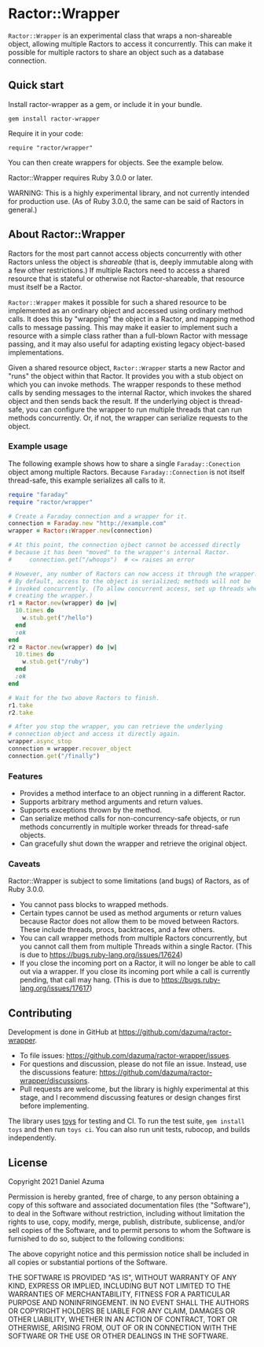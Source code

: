# Ractor::Wrapper

`Ractor::Wrapper` is an experimental class that wraps a non-shareable object,
allowing multiple Ractors to access it concurrently. This can make it possible
for multiple ractors to share an object such as a database connection.

## Quick start

Install ractor-wrapper as a gem, or include it in your bundle.

    gem install ractor-wrapper

Require it in your code:

    require "ractor/wrapper"

You can then create wrappers for objects. See the example below.

Ractor::Wrapper requires Ruby 3.0.0 or later.

WARNING: This is a highly experimental library, and not currently intended for
production use. (As of Ruby 3.0.0, the same can be said of Ractors in general.)

## About Ractor::Wrapper

Ractors for the most part cannot access objects concurrently with other
Ractors unless the object is _shareable_ (that is, deeply immutable along
with a few other restrictions.) If multiple Ractors need to access a shared
resource that is stateful or otherwise not Ractor-shareable, that resource
must itself be a Ractor.

`Ractor::Wrapper` makes it possible for such a shared resource to be
implemented as an ordinary object and accessed using ordinary method calls. It
does this by "wrapping" the object in a Ractor, and mapping method calls to
message passing. This may make it easier to implement such a resource with
a simple class rather than a full-blown Ractor with message passing, and it
may also useful for adapting existing legacy object-based implementations.

Given a shared resource object, `Ractor::Wrapper` starts a new Ractor and
"runs" the object within that Ractor. It provides you with a stub object
on which you can invoke methods. The wrapper responds to these method calls
by sending messages to the internal Ractor, which invokes the shared object
and then sends back the result. If the underlying object is thread-safe,
you can configure the wrapper to run multiple threads that can run methods
concurrently. Or, if not, the wrapper can serialize requests to the object.

### Example usage

The following example shows how to share a single `Faraday::Conection`
object among multiple Ractors. Because `Faraday::Connection` is not itself
thread-safe, this example serializes all calls to it.

```ruby
require "faraday"
require "ractor/wrapper"

# Create a Faraday connection and a wrapper for it.
connection = Faraday.new "http://example.com"
wrapper = Ractor::Wrapper.new(connection)

# At this point, the connection ojbect cannot be accessed directly
# because it has been "moved" to the wrapper's internal Ractor.
#     connection.get("/whoops")  # <= raises an error

# However, any number of Ractors can now access it through the wrapper.
# By default, access to the object is serialized; methods will not be
# invoked concurrently. (To allow concurrent access, set up threads when
# creating the wrapper.)
r1 = Ractor.new(wrapper) do |w|
  10.times do
    w.stub.get("/hello")
  end
  :ok
end
r2 = Ractor.new(wrapper) do |w|
  10.times do
    w.stub.get("/ruby")
  end
  :ok
end

# Wait for the two above Ractors to finish.
r1.take
r2.take

# After you stop the wrapper, you can retrieve the underlying
# connection object and access it directly again.
wrapper.async_stop
connection = wrapper.recover_object
connection.get("/finally")
```

### Features

*   Provides a method interface to an object running in a different Ractor.
*   Supports arbitrary method arguments and return values.
*   Supports exceptions thrown by the method.
*   Can serialize method calls for non-concurrency-safe objects, or run
    methods concurrently in multiple worker threads for thread-safe objects.
*   Can gracefully shut down the wrapper and retrieve the original object.

### Caveats

Ractor::Wrapper is subject to some limitations (and bugs) of Ractors, as of
Ruby 3.0.0.

*   You cannot pass blocks to wrapped methods.
*   Certain types cannot be used as method arguments or return values
    because Ractor does not allow them to be moved between Ractors. These
    include threads, procs, backtraces, and a few others.
*   You can call wrapper methods from multiple Ractors concurrently, but
    you cannot call them from multiple Threads within a single Ractor.
    (This is due to https://bugs.ruby-lang.org/issues/17624)
*   If you close the incoming port on a Ractor, it will no longer be able
    to call out via a wrapper. If you close its incoming port while a call
    is currently pending, that call may hang. (This is due to
    https://bugs.ruby-lang.org/issues/17617)

## Contributing

Development is done in GitHub at https://github.com/dazuma/ractor-wrapper.

*   To file issues: https://github.com/dazuma/ractor-wrapper/issues.
*   For questions and discussion, please do not file an issue. Instead, use the
    discussions feature: https://github.com/dazuma/ractor-wrapper/discussions.
*   Pull requests are welcome, but the library is highly experimental at this
    stage, and I recommend discussing features or design changes first before
    implementing.

The library uses [toys](https://dazuma.github.io/toys) for testing and CI. To
run the test suite, `gem install toys` and then run `toys ci`. You can also run
unit tests, rubocop, and builds independently.

## License

Copyright 2021 Daniel Azuma

Permission is hereby granted, free of charge, to any person obtaining a copy
of this software and associated documentation files (the "Software"), to deal
in the Software without restriction, including without limitation the rights
to use, copy, modify, merge, publish, distribute, sublicense, and/or sell
copies of the Software, and to permit persons to whom the Software is
furnished to do so, subject to the following conditions:

The above copyright notice and this permission notice shall be included in
all copies or substantial portions of the Software.

THE SOFTWARE IS PROVIDED "AS IS", WITHOUT WARRANTY OF ANY KIND, EXPRESS OR
IMPLIED, INCLUDING BUT NOT LIMITED TO THE WARRANTIES OF MERCHANTABILITY,
FITNESS FOR A PARTICULAR PURPOSE AND NONINFRINGEMENT. IN NO EVENT SHALL THE
AUTHORS OR COPYRIGHT HOLDERS BE LIABLE FOR ANY CLAIM, DAMAGES OR OTHER
LIABILITY, WHETHER IN AN ACTION OF CONTRACT, TORT OR OTHERWISE, ARISING
FROM, OUT OF OR IN CONNECTION WITH THE SOFTWARE OR THE USE OR OTHER DEALINGS
IN THE SOFTWARE.
